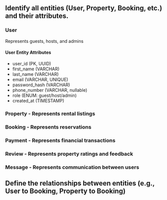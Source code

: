 ## Identify all entities (User, Property, Booking, etc.) and their attributes.

### User
Represents guests, hosts, and admins

#### User Entity Attributes

* user_id (PK, UUID)
* first_name (VARCHAR)
* last_name (VARCHAR)
* email (VARCHAR, UNIQUE)
* password_hash (VARCHAR)
* phone_number (VARCHAR, nullable)
* role (ENUM: guest/host/admin)
* created_at (TIMESTAMP)

### Property - Represents rental listings
### Booking - Represents reservations
### Payment - Represents financial transactions
### Review - Represents property ratings and feedback
### Message - Represents communication between users

## Define the relationships between entities (e.g., User to Booking, Property to Booking)
